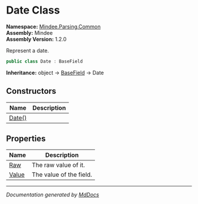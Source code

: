 ﻿<!--  
  <auto-generated>   
    The contents of this file were generated by a tool.  
    Changes to this file may be list if the file is regenerated  
  </auto-generated>   
-->

# Date Class

**Namespace:** [Mindee.Parsing.Common](../index.md)  
**Assembly:** Mindee  
**Assembly Version:** 1.2.0

Represent a date.

```csharp
public class Date : BaseField
```

**Inheritance:** object → [BaseField](../BaseField/index.md) → Date

## Constructors

| Name                            | Description |
| ------------------------------- | ----------- |
| [Date()](constructors/index.md) |             |

## Properties

| Name                         | Description             |
| ---------------------------- | ----------------------- |
| [Raw](properties/Raw.md)     | The raw value of it.    |
| [Value](properties/Value.md) | The value of the field. |

___

*Documentation generated by [MdDocs](https://github.com/ap0llo/mddocs)*
